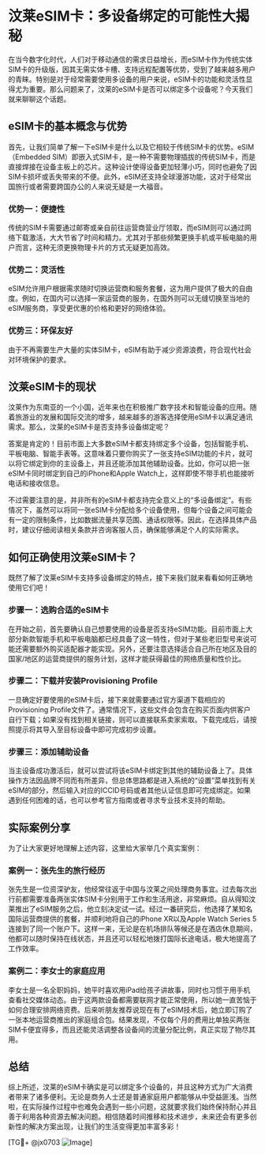 # 汶莱eSIM卡：多设备绑定的可能性大揭秘

在当今数字化时代，人们对于移动通信的需求日益增长，而eSIM卡作为传统实体SIM卡的升级版，因其无需实体卡槽、支持远程配置等优势，受到了越来越多用户的青睐。特别是对于经常需要使用多设备的用户来说，eSIM卡的功能和灵活性显得尤为重要。那么问题来了，汶莱的eSIM卡是否可以绑定多个设备呢？今天我们就来聊聊这个话题。

## eSIM卡的基本概念与优势

首先，让我们简单了解一下eSIM卡是什么以及它相较于传统SIM卡的优势。eSIM（Embedded SIM）即嵌入式SIM卡，是一种不需要物理插拔的传统SIM卡，而是直接焊接在设备主板上的芯片。这种设计使得设备更加轻薄小巧，同时也避免了因SIM卡损坏或丢失带来的不便。此外，eSIM还支持全球漫游功能，这对于经常出国旅行或者需要跨国办公的人来说无疑是一大福音。

### 优势一：便捷性
传统的SIM卡需要通过邮寄或亲自前往运营商营业厅领取，而eSIM则可以通过网络下载激活，大大节省了时间和精力。尤其对于那些频繁更换手机或平板电脑的用户而言，这种无须更换物理卡片的方式无疑更加高效。

### 优势二：灵活性
eSIM允许用户根据需求随时切换运营商和服务套餐，这为用户提供了极大的自由度。例如，在国内可以选择一家运营商的服务，在国外则可以无缝切换至当地的eSIM服务商，享受更优惠的价格和更好的网络体验。

### 优势三：环保友好
由于不再需要生产大量的实体SIM卡，eSIM有助于减少资源浪费，符合现代社会对环境保护的要求。

## 汶莱eSIM卡的现状

汶莱作为东南亚的一个小国，近年来也在积极推广数字技术和智能设备的应用。随着旅游业的发展和国际交流的增多，越来越多的游客选择使用eSIM卡以满足通讯需求。那么，汶莱的eSIM卡是否支持多设备绑定呢？

答案是肯定的！目前市面上大多数eSIM卡都支持绑定多个设备，包括智能手机、平板电脑、智能手表等。这意味着只要你购买了一张支持eSIM功能的卡片，就可以将它绑定到你的主设备上，并且还能添加其他辅助设备。比如，你可以把一张eSIM卡同时绑定到自己的iPhone和Apple Watch上，这样即使不带手机也能接听电话和接收信息。

不过需要注意的是，并非所有的eSIM卡都支持完全意义上的“多设备绑定”。有些情况下，虽然可以将同一张eSIM卡分配给多个设备使用，但每个设备之间可能会有一定的限制条件，比如数据流量共享范围、通话权限等。因此，在选择具体产品时，建议仔细阅读相关条款并咨询客服人员，确保能够满足个人的实际需求。

## 如何正确使用汶莱eSIM卡？

既然了解了汶莱eSIM卡支持多设备绑定的特点，接下来我们就来看看如何正确地使用它们吧！

### 步骤一：选购合适的eSIM卡
在开始之前，首先要确认自己想要使用的设备是否支持eSIM功能。目前市面上大部分新款智能手机和平板电脑都已经具备了这一特性，但对于某些老旧型号来说可能还需要额外购买适配器才能实现。另外，还要注意选择适合自己所在地区及目的国家/地区的运营商提供的服务计划，这样才能获得最佳的网络质量和性价比。

### 步骤二：下载并安装Provisioning Profile
一旦确定好要使用的eSIM卡后，接下来就需要通过官方渠道下载相应的Provisioning Profile文件了。通常情况下，这些文件会包含在购买页面内供客户自行下载；如果没有找到相关链接，则可以直接联系卖家索取。下载完成后，请按照提示将其导入至目标设备中即可完成初步设置。

### 步骤三：添加辅助设备
当主设备成功激活后，就可以尝试将该eSIM卡绑定到其他的辅助设备上了。具体操作方法因品牌不同而有所差异，但总体思路都是进入系统的“设置”菜单找到有关eSIM的部分，然后输入对应的ICCID号码或者其他认证信息即可完成绑定。如果遇到任何困难的话，也可以参考官方指南或者寻求专业技术支持的帮助。

## 实际案例分享

为了让大家更好地理解上述内容，这里给大家举几个真实案例：

### 案例一：张先生的旅行经历
张先生是一位资深驴友，他经常往返于中国与汶莱之间处理商务事宜。过去每次出行前都需要准备两张实体SIM卡分别用于工作和生活用途，非常麻烦。自从得知汶莱推出了eSIM服务之后，他立刻决定试一试。经过一番研究后，他选择了某知名国际运营商提供的套餐，并顺利地将自己的iPhone XR以及Apple Watch Series 5连接到了同一个账户下。这样一来，无论是在机场排队等候还是在酒店休息期间，他都可以随时保持在线状态，并且还可以轻松地拨打国际长途电话，极大地提高了工作效率。

### 案例二：李女士的家庭应用
李女士是一名全职妈妈，她平时喜欢用iPad给孩子讲故事，同时也习惯于用手机查看社交媒体动态。由于这两款设备都需要联网才能正常使用，所以她一直苦恼于如何合理安排网络资费。后来听朋友推荐说现在有了eSIM技术后，她立即订购了一张本地运营商推出的家庭组合包。结果发现，不仅每个月的费用比单独买两张SIM卡便宜得多，而且还能灵活调整各设备间的流量分配比例，真正实现了物尽其用。

## 总结

综上所述，汶莱的eSIM卡确实是可以绑定多个设备的，并且这种方式为广大消费者带来了诸多便利。无论是商务人士还是普通家庭用户都能够从中受益匪浅。当然啦，在实际操作过程中也难免会遇到一些小问题，这就要求我们始终保持耐心并且善于利用各种资源去解决问题。相信随着时间推移和技术进步，未来还会有更多创新性的解决方案出现，让我们的生活变得更加丰富多彩！

[TG💪+ @jx0703 ![Image](https://github.com/user-attachments/assets/dbca1d08-cadb-493c-b0ec-ad6f7a83f270)]